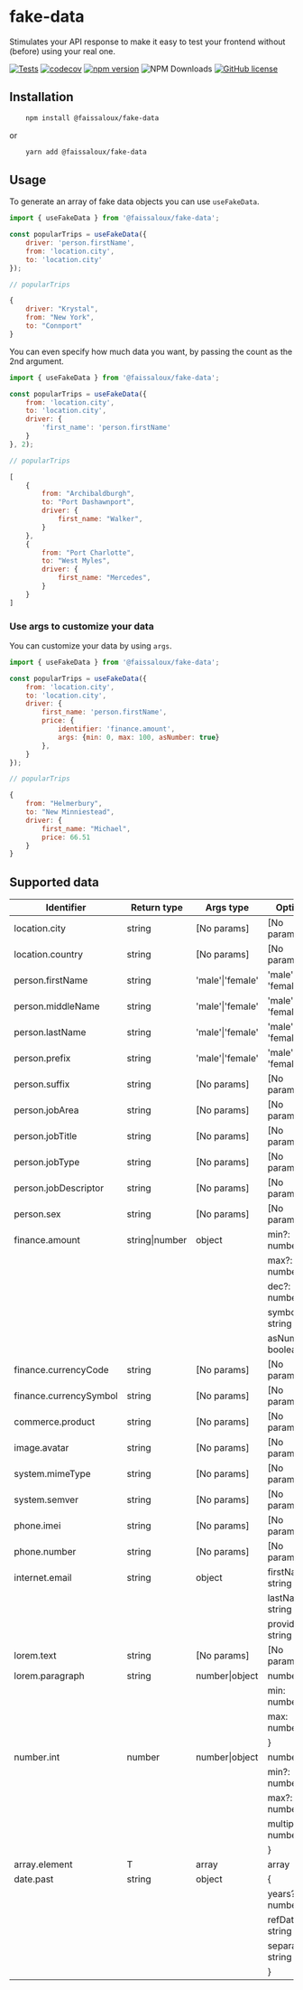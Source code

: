 # fake-data

Stimulates your API response to make it easy to test your frontend without (before) using your real one.

[![Tests](https://github.com/faissaloux/fake-data/actions/workflows/test.yml/badge.svg)](https://github.com/faissaloux/fake-data/actions/workflows/test.yml) [![codecov](https://codecov.io/gh/faissaloux/fake-data/graph/badge.svg)](https://codecov.io/gh/faissaloux/fake-data) [![npm version](https://badge.fury.io/js/@faissaloux%2Ffake-data.svg)](https://badge.fury.io/js/@faissaloux%2Ffake-data) ![NPM Downloads](https://img.shields.io/npm/d18m/%40faissaloux%2Ffake-data) [![GitHub license](https://img.shields.io/badge/license-MIT-blue.svg)](https://github.com/faissaloux/fake-data/blob/main/LICENSE)

## Installation

```bash
    npm install @faissaloux/fake-data
```
or
```bash
    yarn add @faissaloux/fake-data
```

## Usage

To generate an array of fake data objects you can use `useFakeData`.
```js
import { useFakeData } from '@faissaloux/fake-data';

const popularTrips = useFakeData({
    driver: 'person.firstName',
    from: 'location.city',
    to: 'location.city'
});
```

```js
// popularTrips

{
    driver: "Krystal",
    from: "New York",
    to: "Connport"
}
```

You can even specify how much data you want, by passing the count as the 2nd argument.
```js
import { useFakeData } from '@faissaloux/fake-data';

const popularTrips = useFakeData({
    from: 'location.city',
    to: 'location.city',
    driver: {
        'first_name': 'person.firstName'
    }
}, 2);
```

```js
// popularTrips

[
    {
        from: "Archibaldburgh",
        to: "Port Dashawnport",
        driver: {
            first_name: "Walker",
        }
    },
    {
        from: "Port Charlotte",
        to: "West Myles",
        driver: {
            first_name: "Mercedes",
        }
    }
]
```

### Use args to customize your data
You can customize your data by using `args`.

```js
import { useFakeData } from '@faissaloux/fake-data';

const popularTrips = useFakeData({
    from: 'location.city',
    to: 'location.city',
    driver: {
        first_name: 'person.firstName',
        price: {
            identifier: 'finance.amount',
            args: {min: 0, max: 100, asNumber: true}
        },
    }
});
```

```js
// popularTrips

{
    from: "Helmerbury",
    to: "New Minniestead",
    driver: {
        first_name: "Michael",
        price: 66.51
    }
}
```

## Supported data
| Identifier            | Return type       | Args type             | Options                   |
| --------------------- | ----------------- | --------------------- | --------------------------|
| location.city         | string            | [No params]           | [No params]               |
| location.country      | string            | [No params]           | [No params]               |
| person.firstName      | string            | 'male'\|'female'      | 'male' or 'female'        |
| person.middleName     | string            | 'male'\|'female'      | 'male' or 'female'        |
| person.lastName       | string            | 'male'\|'female'      | 'male' or 'female'        |
| person.prefix         | string            | 'male'\|'female'      | 'male' or 'female'        |
| person.suffix         | string            | [No params]           | [No params]               |
| person.jobArea        | string            | [No params]           | [No params]               |
| person.jobTitle       | string            | [No params]           | [No params]               |
| person.jobType        | string            | [No params]           | [No params]               |
| person.jobDescriptor  | string            | [No params]           | [No params]               |
| person.sex            | string            | [No params]           | [No params]               |
| finance.amount        | string\|number    | object                | min?: number              |
|                       |                   |                       | max?: number              |
|                       |                   |                       | dec?: number              |
|                       |                   |                       | symbol: string            |
|                       |                   |                       | asNumber?: boolean        |
| finance.currencyCode  | string            | [No params]           | [No params]               |
| finance.currencySymbol| string            | [No params]           | [No params]               |
| commerce.product      | string            | [No params]           | [No params]               |
| image.avatar          | string            | [No params]           | [No params]               |
| system.mimeType       | string            | [No params]           | [No params]               |
| system.semver         | string            | [No params]           | [No params]               |
| phone.imei            | string            | [No params]           | [No params]               |
| phone.number          | string            | [No params]           | [No params]               |
| internet.email        | string            | object                | firstName?: string        |
|                       |                   |                       | lastName?: string         |
|                       |                   |                       | provider?: string         |
| lorem.text            | string            | [No params]           | [No params]               |
| lorem.paragraph       | string            | number\|object        | number\|{                 |
|                       |                   |                       | min: number               |
|                       |                   |                       | max: number               |
|                       |                   |                       | }                         |
| number.int            | number            | number\|object        | number\|{                 |
|                       |                   |                       | min?: number              |
|                       |                   |                       | max?: number              |
|                       |                   |                       | multipleOf: number        |
|                       |                   |                       | }                         |
| array.element         | T                 | array<T>              | array<T>                  |
| date.past             | string            | object                | {                         |
|                       |                   |                       | years?: number            |
|                       |                   |                       | refDate?: string | number |
|                       |                   |                       | separator: string         |
|                       |                   |                       | }                         |
